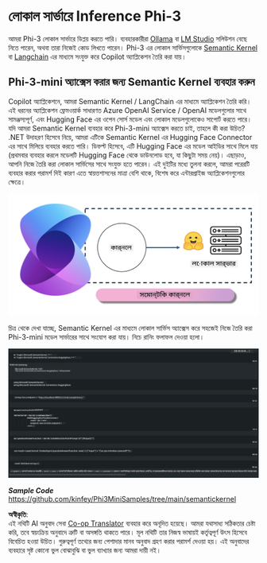<!--
CO_OP_TRANSLATOR_METADATA:
{
  "original_hash": "bcf5dd7031db0031abdb9dd0c05ba118",
  "translation_date": "2025-07-16T20:56:18+00:00",
  "source_file": "md/01.Introduction/03/Local_Server_Inference.md",
  "language_code": "bn"
}
-->
# **লোকাল সার্ভারে Inference Phi-3**

আমরা Phi-3 লোকাল সার্ভারে ডিপ্লয় করতে পারি। ব্যবহারকারীরা [Ollama](https://ollama.com) বা [LM Studio](https://llamaedge.com) সলিউশন বেছে নিতে পারেন, অথবা তারা নিজেই কোড লিখতে পারেন। Phi-3 এর লোকাল সার্ভিসগুলোকে [Semantic Kernel](https://github.com/microsoft/semantic-kernel?WT.mc_id=aiml-138114-kinfeylo) বা [Langchain](https://www.langchain.com/) এর মাধ্যমে সংযুক্ত করে Copilot অ্যাপ্লিকেশন তৈরি করা যায়।

## **Phi-3-mini অ্যাক্সেস করার জন্য Semantic Kernel ব্যবহার করুন**

Copilot অ্যাপ্লিকেশনে, আমরা Semantic Kernel / LangChain এর মাধ্যমে অ্যাপ্লিকেশন তৈরি করি। এই ধরনের অ্যাপ্লিকেশন ফ্রেমওয়ার্ক সাধারণত Azure OpenAI Service / OpenAI মডেলগুলোর সাথে সামঞ্জস্যপূর্ণ, এবং Hugging Face এর ওপেন সোর্স মডেল এবং লোকাল মডেলগুলোকেও সাপোর্ট করতে পারে। যদি আমরা Semantic Kernel ব্যবহার করে Phi-3-mini অ্যাক্সেস করতে চাই, তাহলে কী করা উচিত? .NET উদাহরণ হিসেবে নিয়ে, আমরা এটিকে Semantic Kernel এর Hugging Face Connector এর সাথে মিলিয়ে ব্যবহার করতে পারি। ডিফল্ট হিসেবে, এটি Hugging Face এর মডেল আইডির সাথে মিলে যায় (প্রথমবার ব্যবহার করলে মডেলটি Hugging Face থেকে ডাউনলোড হবে, যা কিছুটা সময় নেয়)। এছাড়াও, আপনি নিজে তৈরি করা লোকাল সার্ভিসের সাথে সংযুক্ত হতে পারেন। এই দুইটির মধ্যে তুলনা করলে, আমরা পরেরটি ব্যবহার করার পরামর্শ দিই কারণ এতে স্বায়ত্তশাসনের মাত্রা বেশি থাকে, বিশেষ করে এন্টারপ্রাইজ অ্যাপ্লিকেশনগুলোর ক্ষেত্রে।

![sk](../../../../../translated_images/sk.d03785c25edc6d445a2e9ae037979e544e0b0c482f43c7617b0324e717b9af62.bn.png)

চিত্র থেকে দেখা যাচ্ছে, Semantic Kernel এর মাধ্যমে লোকাল সার্ভিস অ্যাক্সেস করে সহজেই নিজে তৈরি করা Phi-3-mini মডেল সার্ভারের সাথে সংযোগ করা যায়। নিচে রানিং ফলাফল দেওয়া হলো।

![skrun](../../../../../translated_images/skrun.5aafc1e7197dca2020eefcaeaaee184d29bb0cf1c37b00fd9c79acc23a6dc8d2.bn.png)

***Sample Code*** https://github.com/kinfey/Phi3MiniSamples/tree/main/semantickernel

**অস্বীকৃতি**:  
এই নথিটি AI অনুবাদ সেবা [Co-op Translator](https://github.com/Azure/co-op-translator) ব্যবহার করে অনূদিত হয়েছে। আমরা যথাসাধ্য সঠিকতার চেষ্টা করি, তবে স্বয়ংক্রিয় অনুবাদে ত্রুটি বা অসঙ্গতি থাকতে পারে। মূল নথিটি তার নিজস্ব ভাষায়ই কর্তৃত্বপূর্ণ উৎস হিসেবে বিবেচিত হওয়া উচিত। গুরুত্বপূর্ণ তথ্যের জন্য পেশাদার মানব অনুবাদ গ্রহণ করার পরামর্শ দেওয়া হয়। এই অনুবাদের ব্যবহারে সৃষ্ট কোনো ভুল বোঝাবুঝি বা ভুল ব্যাখ্যার জন্য আমরা দায়ী নই।